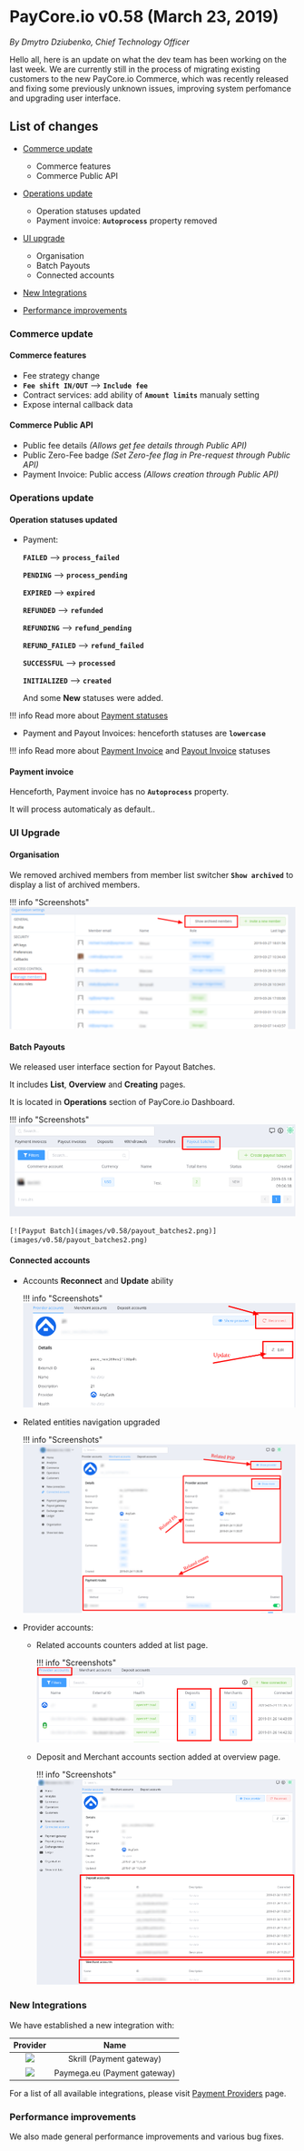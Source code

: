 # **PayCore.io v0.58 (March 23, 2019)**

*By Dmytro Dziubenko, Chief Technology Officer*

Hello all, here is an update on what the dev team has been working on the last week. We are currently still in the process of migrating existing customers to the new  PayCore.io Commerce, which was recently released and fixing some previously unknown issues, improving system perfomance and upgrading user interface.

## List of changes
   
- [Commerce update](#commerce-update)
  
    - Commerce features
    - Commerce Public API
    
- [Operations update](#operations-update)
   
    - Operation statuses updated 
    - Payment invoice: **`Autoprocess`** property removed

- [UI upgrade](#ui-upgrade)
    
    - Organisation
    - Batch Payouts
    - Connected accounts

- [New Integrations](#new-integrations)
- [Performance improvements](#performance-improvements)

### Commerce update

#### Commerce features 

- Fee strategy change
- **`Fee shift IN/OUT`** —> **`Include fee`**</li>
- Contract services: add ability of **`Amount limits`** manualy setting
- Expose internal callback data

#### Commerce Public API

- Public fee details _(Allows get fee details through Public API)_
- Public Zero-Fee badge _(Set Zero-fee flag in Pre-request through Public API)_
- Payment Invoice: Public access _(Allows creation through Public API)_

### Operations update

#### Operation statuses updated 

- Payment:

  **`FAILED`** --> **`process_failed`**

  **`PENDING`** --> **`process_pending`**

  **`EXPIRED`** --> **`expired`**

  **`REFUNDED`** --> **`refunded`**

  **`REFUNDING`** --> **`refund_pending`**

  **`REFUND_FAILED`** --> **`refund_failed`**

  **`SUCCESSFUL`** --> **`processed`**

  **`INITIALIZED`** --> **`created`**

  And some **New** statuses were added.

!!! info
    Read more about  [Payment statuses](/products/payment-gateway/payments/#payment-status)

- Payment and Payout Invoices: henceforth statuses are **`lowercase`**

!!! info
    Read more about  [Payment Invoice](/products/commerce/operations/payment-invoice/overview/#statuses) and [Payout Invoice](/products/commerce/operations/payout-invoice/overview/#statuses)  statuses

#### Payment invoice 

Henceforth, Payment invoice has no **`Autoprocess`** property.

It will process automaticaly as default..

### UI Upgrade

#### Organisation

We removed archived members from member list switcher **`Show archived`** to display a list of archived members.

!!! info "Screenshots"
    [![Archived](images/v0.58/org_archived.png)](images/v0.58/org_archived.png)

#### Batch Payouts

We released user interface section for Payout Batches. 

It includes **List**, **Overview** and **Creating** pages. 

It is located in **Operations** section of PayCore.io Dashboard.
  
!!! info "Screenshots"
    [![Payput Batch](images/v0.58/payout_batches1.png)](images/v0.58/payout_batches1.png)

    [![Payput Batch](images/v0.58/payout_batches2.png)](images/v0.58/payout_batches2.png)

#### Connected accounts

- Accounts <b>Reconnect</b> and <b>Update</b> ability
    
    !!! info "Screenshots"
        [![Connected accounts](images/v0.58/conn_acc_reconnect.png)](images/v0.58/conn_acc_reconnect.png)

- Related entities navigation upgraded
    
    !!! info "Screenshots"
        [![Connected accounts](images/v0.58/conn_acc_nav.png)](images/v0.58/conn_acc_nav.png)

- Provider accounts: 
    - Related accounts counters added at list page. 
      
        !!! info "Screenshots"
            [![Connected accounts](images/v0.58/provider_accounts1.png)](images/v0.58/provider_accounts1.png)

    - Deposit and Merchant accounts section added at overview page.
      
        !!! info "Screenshots"
            [![Connected accounts](images/v0.58/provider_accounts2.png)](images/v0.58/provider_accounts2.png)

### New Integrations

We have established a new integration with:

  Provider | Name  |
|:-:|:-:|
|<a href ="https://www.skrill.com/" target="_blank" rel="noopener"><img src="https://static.openfintech.io/payment_providers/skrill/logo.svg " height="20px"></a>   | Skrill (Payment gateway) |
| <a href ="https://paymega.eu/" target="_blank" rel="noopener"><img src="https://static.openfintech.io/payment_providers/paymega/logo.svg " height="20px"> </a>  | Paymega.eu  (Payment gateway) |

For a list of all available integrations, please visit [Payment Providers](https://dashboard.paycore.io/connect-directory/payment-providers) page.

### Performance improvements

We also made general performance improvements and various bug fixes.


